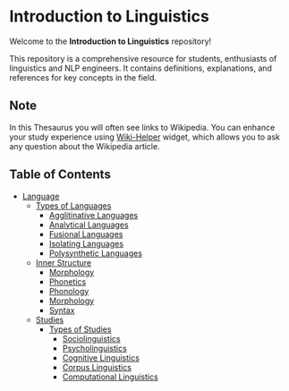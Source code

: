 # Introduction to Linguistics

Welcome to the **Introduction to Linguistics** repository!

This repository is a comprehensive resource for students,  enthusiasts of linguistics and NLP engineers. It contains definitions, explanations, and references for key concepts in the field.

## **Note**
In this Thesaurus you will often see links to Wikipedia. You can enhance your study experience using [Wiki-Helper](https://github.com/z00logist/wiki-helper) widget, which allows you to ask any question about the Wikipedia article.

## Table of Contents

- [Language](Language/README.md)
  - [Types of Languages](Language/Types/README.md)
    - [Agglitinative Languages](Language/Types/Agglutinative-Languages.md)
    - [Analytical Languages](Language/Types/Analytical-Languages.md)
    - [Fusional Languages](Language/Types/Fusional-Languages.md)
    - [Isolating Languages](Language/Types/Isolating-Languages.md)
    - [Polysynthetic Languages](Language/Types/Polysynthetic-Languages.md)
  - [Inner Structure](Language/Inner-Structure/README.md)
    - [Morphology](Language/Inner-Structure/Morphology/README.md)
    - [Phonetics](Language/Inner-Structure/Phonetics/README.md)
    - [Phonology](Language/Inner-Structure/Phonology/README.md)
    - [Morphology](Language/Inner-Structure/Morphology/README.md)
    - [Syntax](Language/Inner-Structure/Syntax/README.md)
  - [Studies](Language/Studies/README.md)
    - [Types of Studies](Language/Studies/Types/README.md)
        - [Sociolinguistics](Language/Studies/Types/Sociolinguistics/README.md)
        - [Psycholinguistics](Language/Studies/Types/Psycholinguistics/README.md)
        - [Cognitive Linguistics](Language/Studies/Types/Cognitive-Linguistics/README.md)
        - [Corpus Linguistics](Language/Studies/Types/Corpus-Linguistics/README.md)
        - [Computational Linguistics](Language/Studies/Types/Computational-Linguistics/README.md)

